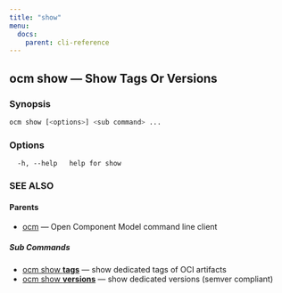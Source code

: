 ```yaml
---
title: "show"
menu:
  docs:
    parent: cli-reference
---
```

## ocm show &mdash; Show Tags Or Versions

### Synopsis

```bash
ocm show [<options>] <sub command> ...
```

### Options

```text
  -h, --help   help for show
```

### SEE ALSO

#### Parents

* [ocm](ocm.md)	 &mdash; Open Component Model command line client


##### Sub Commands

* [ocm show <b>tags</b>](ocm_show_tags.md)	 &mdash; show dedicated tags of OCI artifacts
* [ocm show <b>versions</b>](ocm_show_versions.md)	 &mdash; show dedicated versions (semver compliant)

